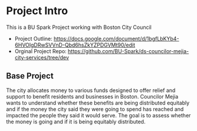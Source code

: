 # Project Intro

This is a BU Spark Project working with Boston City Council

- Project Outline: https://docs.google.com/document/d/1bgfLbKYb4-6HVOIgDRwSVVnD-Qbd6hsZkYZPDGVMt90/edit
- Orginal Project Repo: https://github.com/BU-Spark/ds-councilor-mejia-city-services/tree/dev

## Base Project
The city allocates money to various funds designed to offer relief and support to benefit residents and businesses in Boston. Councilor Mejia wants to understand whether these benefits are being distributed equitably and if the money the city said they were going to spend has reached and impacted the people they said it would serve. The goal is to assess whether the money is going and if it is being equitably distributed. 